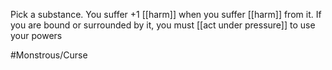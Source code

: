 Pick a substance. You suffer +1 [[harm]] when you suffer [[harm]] from it. If you are bound or surrounded by it, you must [[act under pressure]] to use your powers

#Monstrous/Curse